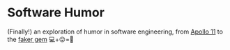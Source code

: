 # Software Humor
(Finally!) an exploration of humor in software engineering, from [Apollo 11](https://github.com/chrislgarry/Apollo-11/blob/master/Luminary099/BURN_BABY_BURN--MASTER_IGNITION_ROUTINE.agc) to the [faker gem](https://github.com/faker-ruby/faker/blob/2f06350da484de1fbc3f2e8ef3f1c755502a7a45/lib/locales/en/futurama.yml#L204) 💻+😜=🥳
